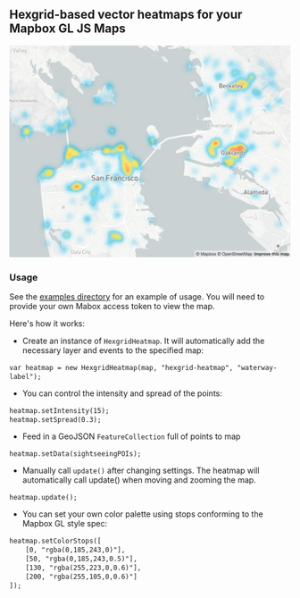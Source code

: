 ## Hexgrid-based vector heatmaps for your Mapbox GL JS Maps

![](docs/hexgrid-heatmap.png)


### Usage
See the [examples directory](examples/index.html) for an example of usage. You will need to provide your own Mabox access token to view the map.

Here's how it works:

- Create an instance of `HexgridHeatmap`. It will automatically add the necessary layer and events to the specified map:

```
var heatmap = new HexgridHeatmap(map, "hexgrid-heatmap", "waterway-label");
```

- You can control the intensity and spread of the points:

```
heatmap.setIntensity(15);
heatmap.setSpread(0.3);
```

- Feed in a GeoJSON `FeatureCollection` full of points to map

```
heatmap.setData(sightseeingPOIs);
```

- Manually call `update()` after changing settings. The heatmap will automatically call update() when moving and zooming the map.

```
heatmap.update();
```

- You can set your own color palette using stops conforming to the Mapbox GL style spec:

```
heatmap.setColorStops([
    [0, "rgba(0,185,243,0)"],
    [50, "rgba(0,185,243,0.5)"],
    [130, "rgba(255,223,0,0.6)"],
    [200, "rgba(255,105,0,0.6)"]
]);
```
